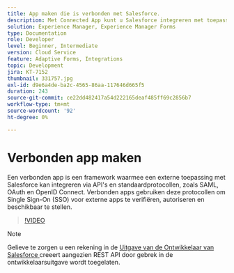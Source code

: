 ```yaml
---
title: App maken die is verbonden met Salesforce.
description: Met Connected App kunt u Salesforce integreren met toepassingen van derden, zoals AEM Forms met Salesforce.
solution: Experience Manager, Experience Manager Forms
type: Documentation
role: Developer
level: Beginner, Intermediate
version: Cloud Service
feature: Adaptive Forms, Integrations
topic: Development
jira: KT-7152
thumbnail: 331757.jpg
exl-id: d9e6a4de-ba2c-4565-86aa-117646d665f5
duration: 243
source-git-commit: ce22dd482417a54d222165deaf485ff69c2856b7
workflow-type: tm+mt
source-wordcount: '92'
ht-degree: 0%

---
```


# Verbonden app maken

Een verbonden app is een framework waarmee een externe toepassing met Salesforce kan integreren via API&#39;s en standaardprotocollen, zoals SAML, OAuth en OpenID Connect. Verbonden apps gebruiken deze protocollen om Single Sign-On (SSO) voor externe apps te verifiëren, autoriseren en beschikbaar te stellen.
<!--- 331757 was the old video -->

>[!VIDEO](https://video.tv.adobe.com/v/3447257?quality=12&learn=on)

>[!NOTE]
>Gelieve te zorgen u een rekening in de [ Uitgave van de Ontwikkelaar van Salesforce ](https://developer.salesforce.com/signup) creeert aangezien REST API door gebrek in de ontwikkelaarsuitgave wordt toegelaten.
